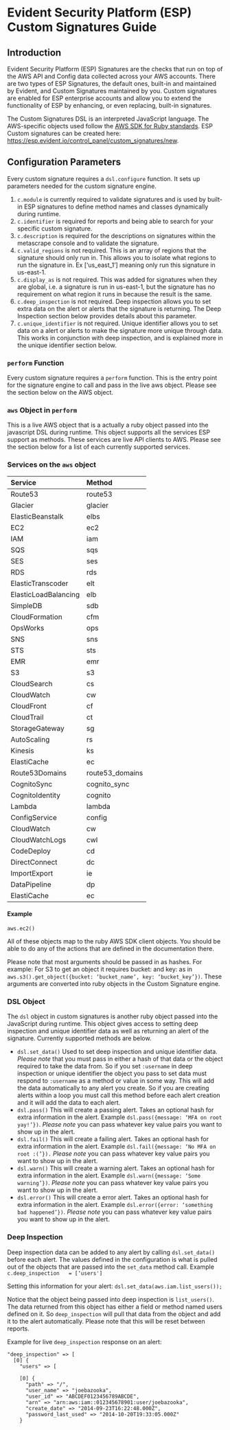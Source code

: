 # Evident Security Platform (ESP) Custom Signatures Guide

## Introduction
Evident Security Platform (ESP) Signatures are the checks that run on top of the AWS API and Config data collected across your AWS accounts. There are two types of ESP Signatures, the default ones, built-in and maintained by Evident, and Custom Signatures maintained by you.  Custom signatures are enabled for ESP enterprise accounts and allow you to extend the functionality of ESP by enhancing, or even replacing, built-in signatures. 

The Custom Signatures DSL is an interpreted JavaScript language. The AWS-specific objects used follow the [AWS SDK for Ruby standards](http://docs.aws.amazon.com/sdkforruby/api/frames.html). ESP Custom signatures can be created here: https://esp.evident.io/control_panel/custom_signatures/new.

## Configuration Parameters
Every custom signature requires a `dsl.configure` function. It sets up parameters needed for the custom signature engine.

1. `c.module` is currently required to validate signatures and is used by built-in ESP signatures to define method names and classes dynamically during runtime. 
2. `c.identifier` is required for reports and being able to search for your specific custom signature. 
3. `c.description` is required for the descriptions on signatures within the metascrape console and to validate the signature.
4. `c.valid_regions` is not required. This is an array of regions that the signature should only run in. This allows you to isolate what regions to run the signature in. Ex [‘us_east_1’] meaning only run this signature in us-east-1.
5. `c.display_as` is not required. This was added for signatures when they are global, i.e. a signature is run in us-east-1, but the signature has no requirement on what region it runs in because the result is the same.
6. `c.deep_inspection` is not required. Deep inspection allows you to set extra data on the alert or alerts that the signature is returning. The Deep Inspection section below provides details about this parameter.
7. `c.unique_identifier` is not required. Unique identifier allows you to set data on a alert or alerts to make the signature more unique through data. This works in conjunction with deep inspection, and is explained more in the unique identifier section below.

### `perform` Function

Every custom signature requires a `perform` function. This is the entry point for the signature engine to call and pass in the live aws object. Please see the section below on the AWS object.

### `aws` Object in `perform`

This is a live AWS object that is a actually a ruby object passed into the javascript DSL during runtime. This object supports all the services ESP support as methods. These services are live API clients to AWS. Please see the section below for a list of each currently supported services.

### Services on the `aws` object

|Service|Method |
|:------|:------|
|Route53|route53|
|Glacier|glacier|
|ElasticBeanstalk|elbs|
|EC2|ec2|
|IAM|iam|
|SQS|sqs|
|SES|ses|
|RDS|rds|
|ElasticTranscoder|elt|
|ElasticLoadBalancing|elb|
|SimpleDB|sdb|
|CloudFormation|cfm|
|OpsWorks|ops|
|SNS|sns|
|STS|sts|
|EMR|emr|
|S3|s3|
|CloudSearch|cs|
|CloudWatch|cw|
|CloudFront|cf|
|CloudTrail|ct|
|StorageGateway|sg|
|AutoScaling|rs|
|Kinesis|ks|
|ElastiCache|ec|
|Route53Domains|route53_domains|
|CognitoSync|cognito_sync|
|CognitoIdentity|cognito|
|Lambda|lambda|
|ConfigService|config|
|CloudWatch|cw|
|CloudWatchLogs|cwl|
|CodeDeploy|cd|
|DirectConnect|dc|
|ImportExport|ie|
|DataPipeline|dp|
|ElastiCache|ec|

#### Example
```
aws.ec2()
```

All of these objects map to the ruby AWS SDK client objects. You should be able to do any of the actions that are defined in the documentation there. 

Please note that most arguments should be passed in as hashes. For example: For S3 to get an object it requires bucket: and key: as in `aws.s3().get_object({bucket: ‘bucket_name’, key: ‘bucket_key’})`. These arguments are converted into ruby objects in the Custom Signature engine.

### DSL Object

The `dsl` object in custom signatures is another ruby object passed into the JavaScript during runtime. This object gives access to setting deep inspection and unique identifier data as well as returning an alert of the signature. Currently supported methods are below.

* `dsl.set_data()` Used to set deep inspection and unique identifier data. _Please note_ that you must pass in either a hash of that data or the object required to take the data from. So if you set `:username` in deep inspection or unique identifier the object you pass to set data must respond to `:username` as a method or value in some way. This will add the data automatically to any alert you create. So if you are creating alerts within a loop you must call this method before each alert creation and it will add the data to each alert.
* `dsl.pass()` This will create a passing alert. Takes an optional hash for extra information in the alert. Example `dsl.pass({message: ‘MFA on root yay!’})`. _Please note_ you can pass whatever key value pairs you want to show up in the alert.
* `dsl.fail()` This will create a failing alert. Takes an optional hash for extra information in the alert. Example `dsl.fail({message: ‘No MFA on root :(’}).` _Please note_ you can pass whatever key value pairs you want to show up in the alert.
* `dsl.warn()` This will create a warning alert. Takes an optional hash for extra information in the alert. Example `dsl.warn({message: ‘Some warning’})`. _Please note_ you can pass whatever key value pairs you want to show up in the alert.
* `dsl.error()` This will create a error alert. Takes an optional hash for extra information in the alert. Example `dsl.error({error: ‘something bad happened’})`. _Please note_ you can pass whatever key value pairs you want to show up in the alert.

### Deep Inspection

Deep inspection data can be added to any alert by calling `dsl.set_data()` before each alert. The values defined in the configuration is what is pulled out of the objects that are passed into the `set_data` method call. Example `c.deep_inspection   = [‘users']`

Setting this information for your alert: `dsl.set_data(aws.iam.list_users());`

Notice that the object being passed into deep inspection is `list_users()`. The data returned from this object has either a field or method named users defined on it. So `deep_inspection` will pull that data from the object and add it to the alert automatically. Please note that this will be reset between reports.


Example for live `deep_inspection` response on an alert:

```
"deep_inspection" => [
  [0] {
    "users" => [
               
    [0] {
      "path" => "/",
      "user_name" => "joebazooka",
      "user_id" => "ABCDEF0123456789ABCDE",
      "arn" => "arn:aws:iam::012345678901:user/joebazooka",
      "create_date" => "2014-09-23T16:22:48.000Z",
      "password_last_used" => "2014-10-20T19:33:05.000Z"
    }
```
